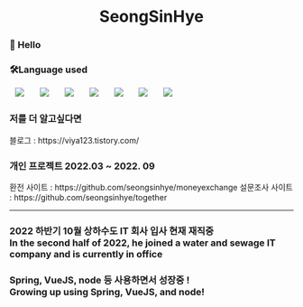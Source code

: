 <h1 align="center"> SeongSinHye</h1>

<h3>🤗 Hello </h3>





<h3>🛠Language used</h3>
<div>
 <img src="https://img.shields.io/badge/VueJS-007396?style=flat-square&logo=VueJS&logoColor=white" style="height : auto; margin-left : 10px; margin-right : 10px;"/></a>&nbsp;
<img src="https://img.shields.io/badge/Java-007396?style=flat-square&logo=Java&logoColor=white" style="height : auto; margin-left : 10px; margin-right : 10px;"/></a>&nbsp;
<img src="https://img.shields.io/badge/SpringFramework-6DB33F?style=flat-square&logo=Spring&logoColor=white" style="height : auto; margin-left : 10px; margin-right : 10px;"/></a>&nbsp;
<img src="https://img.shields.io/badge/MySQL-4479A1?style=flat-square&logo=MySQL&logoColor=white" style="height : auto; margin-left : 10px; margin-right : 10px;"/></a>&nbsp;
<img src="https://img.shields.io/badge/HTML5-E34F26?style=flat-square&logo=HTML5&logoColor=white" style="height : auto; margin-left : 10px; margin-right : 10px;"/></a>&nbsp;
<img src="https://img.shields.io/badge/CSS3-1572B6?style=flat-square&logo=CSS3&logoColor=white" style="height : auto; margin-left : 10px; margin-right : 10px;"/></a>&nbsp;
<img src="https://img.shields.io/badge/JavaScript-F7DF1E?style=flat-square&logo=JavaScript&logoColor=white" style="height : auto; margin-left : 10px; margin-right : 10px;"/></a>&nbsp;
</div>

<h3>저를 더 알고싶다면</h3>
 블로그 : https://viya123.tistory.com/

<h3>개인 프로젝트 2022.03 ~ 2022. 09</h3>
  환전 사이트 : https://github.com/seongsinhye/moneyexchange
  설문조사 사이트 : https://github.com/seongsinhye/together
<hr>




<h3>2022 하반기 10월 상하수도 IT 회사 입사 현재 재직중  <br>
In the second half of 2022, he joined a water and sewage IT company and is currently in office
</h3>
<h3>
 Spring, VueJS, node 등 사용하면서 성장중 ! <br>
Growing up using Spring, VueJS, and node!
</h3>

